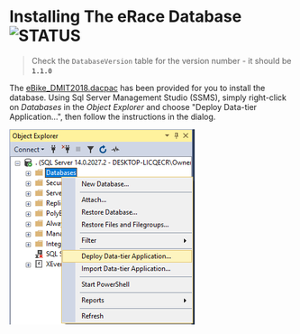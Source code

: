# Installing The eRace Database ![STATUS](https://img.shields.io/badge/Status-V1.1.0-green?logo=jekyll)

> Check the `DatabaseVersion` table for the version number - it should be **`1.1.0`**

The [eBike_DMIT2018.dacpac](./eBike_DMIT2018.dacpac) has been provided for you to install the database. Using Sql Server Management Studio (SSMS), simply right-click on *Databases* in the *Object Explorer* and choose "Deploy Data-tier Application...", then follow the instructions in the dialog.

![DacPac Install](./DeployDacPac.png)
